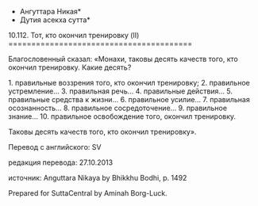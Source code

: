 * Ангуттара Никая*
* Дутия асекха сутта*

10\.112\. Тот, кто окончил тренировку \(II\)
\=\=\=\=\=\=\=\=\=\=\=\=\=\=\=\=\=\=\=\=\=\=\=\=\=\=\=\=\=\=\=\=\=\=\=\=\=\=\=\=

Благословенный сказал: «Монахи, таковы десять качеств того, кто окончил тренировку\. Какие десять?

1\. правильные воззрения того, кто окончил тренировку;
2\. правильное устремление…
3\. правильная речь…
4\. правильные действия…
5\. правильные средства к жизни…
6\. правильное усилие…
7\. правильная осознанность…
8\. правильное сосредоточение…
9\. правильное знание…
10\. правильное освобождение того, окончил тренировку\.

Таковы десять качеств того, кто окончил тренировку»\.

Перевод с английского: SV

редакция перевода: 27\.10\.2013

источник: Anguttara Nikaya by Bhikkhu Bodhi, p\. 1492

Prepared for SuttaCentral by Aminah Borg\-Luck\.